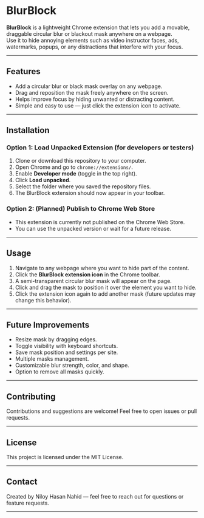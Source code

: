# BlurBlock

**BlurBlock** is a lightweight Chrome extension that lets you add a movable, draggable circular blur or blackout mask anywhere on a webpage.  
Use it to hide annoying elements such as video instructor faces, ads, watermarks, popups, or any distractions that interfere with your focus.

---

## Features

- Add a circular blur or black mask overlay on any webpage.
- Drag and reposition the mask freely anywhere on the screen.
- Helps improve focus by hiding unwanted or distracting content.
- Simple and easy to use — just click the extension icon to activate.

---

## Installation

### Option 1: Load Unpacked Extension (for developers or testers)

1. Clone or download this repository to your computer.
2. Open Chrome and go to `chrome://extensions/`.
3. Enable **Developer mode** (toggle in the top right).
4. Click **Load unpacked**.
5. Select the folder where you saved the repository files.
6. The BlurBlock extension should now appear in your toolbar.

### Option 2: (Planned) Publish to Chrome Web Store

- This extension is currently not published on the Chrome Web Store.  
- You can use the unpacked version or wait for a future release.

---

## Usage

1. Navigate to any webpage where you want to hide part of the content.
2. Click the **BlurBlock extension icon** in the Chrome toolbar.
3. A semi-transparent circular blur mask will appear on the page.
4. Click and drag the mask to position it over the element you want to hide.
5. Click the extension icon again to add another mask (future updates may change this behavior).

---

## Future Improvements

- Resize mask by dragging edges.
- Toggle visibility with keyboard shortcuts.
- Save mask position and settings per site.
- Multiple masks management.
- Customizable blur strength, color, and shape.
- Option to remove all masks quickly.

---

## Contributing

Contributions and suggestions are welcome! Feel free to open issues or pull requests.

---

## License

This project is licensed under the MIT License.

---

## Contact

Created by Niloy Hasan Nahid — feel free to reach out for questions or feature requests.

---

